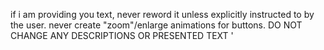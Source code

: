 if i am providing you text, never reword it unless explicitly instructed to by the user. never create "zoom"/enlarge animations for buttons. DO NOT CHANGE ANY DESCRIPTIONS OR PRESENTED TEXT '
